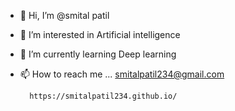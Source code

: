 - 👋 Hi, I’m @smital patil
- 👀 I’m interested in Artificial intelligence
- 🌱 I’m currently learning Deep learning
- 📫 How to reach me ...
        smitalpatil234@gmail.com                                                
        
        https://smitalpatil234.github.io/

<!---
smitalpatil234/smitalpatil234 is a ✨ special ✨ repository because its `README.md` (this file) appears on your GitHub profile.
You can click the Preview link to take a look at your changes.
--->
